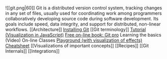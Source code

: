 ![[git.png|60]]
Git is a distributed version control system, tracking changes in any set of files, usually used for coordinating work among programmers collaboratively developing source code during software development. Its goals include speed, data integrity, and support for distributed, non-linear workflows.
[[Architecture]]
[Installing Git](https://git-scm.com/book/en/v2/Getting-Started-Installing-Git)
[[Git terminology]]
[Tutorial (Visualization in JavaScript)](https://learngitbranching.js.org/)
[Free on-line book: Git pro](https://git-scm.com/book/en/v2)
Learning the basics (Video)
On-line Classes
[Playground (with visualization of effects)](https://git-school.github.io/visualizing-git/#free-remote)
[Cheatsheet](https://education.github.com/git-cheat-sheet-education.pdf)
[[Visualizations of important concepts]]
[[Recipes]]
[[Git Internals]]
[[Integrations]]

